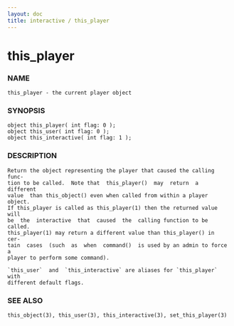 ```yaml
---
layout: doc
title: interactive / this_player
---
```

# this_player

### NAME

    this_player - the current player object

### SYNOPSIS

    object this_player( int flag: 0 );
    object this_user( int flag: 0 );
    object this_interactive( int flag: 1 );

### DESCRIPTION

    Return the object representing the player that caused the calling func‐
    tion to be called.  Note that  this_player()  may  return  a  different
    value  than this_object() even when called from within a player object.
    If this_player is called as this_player(1) then the returned value will
    be  the  interactive  that  caused  the  calling function to be called.
    this_player(1) may return a different value than this_player() in  cer‐
    tain  cases  (such  as  when  command()  is used by an admin to force a
    player to perform some command).

    `this_user`  and  `this_interactive` are aliases for `this_player` with
    different default flags.

### SEE ALSO

    this_object(3), this_user(3), this_interactive(3), set_this_player(3)
